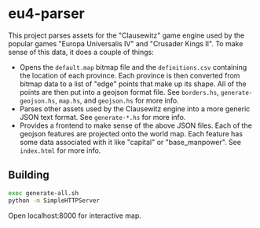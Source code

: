 # eu4-parser

This project parses assets for the "Clausewitz" game engine used by the popular games "Europa Universalis IV" and "Crusader Kings II". To make sense of this data, it does a couple of things:

- Opens the ```default.map``` bitmap file and the ```definitions.csv``` containing the location of each province. Each province is then converted from bitmap data to a list of "edge" points that make up its shape. All of the points are then put into a geojson format file. See ```borders.hs```, ```generate-geojson.hs```, ```map.hs```, and ```geojson.hs``` for more info.
- Parses other assets used by the Clausewitz engine into a more generic JSON text format. See ```generate-*.hs``` for more info.
- Provides a frontend to make sense of the above JSON files. Each of the geojson features are projected onto the world map. Each feature has some data associated with it like "capital" or "base_manpower". See ```index.html``` for more info.

## Building

```sh
exec generate-all.sh
python -m SimpleHTTPServer
```

Open localhost:8000 for interactive map.
